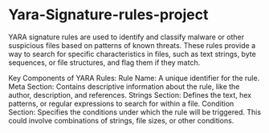 # Yara-Signature-rules-project
YARA signature rules are used to identify and classify malware or other suspicious files based on patterns of known threats. These rules provide a way to search for specific characteristics in files, such as text strings, byte sequences, or file structures, and flag them if they match.

Key Components of YARA Rules:
Rule Name: A unique identifier for the rule.
Meta Section: Contains descriptive information about the rule, like the author, description, and references.
Strings Section: Defines the text, hex patterns, or regular expressions to search for within a file.
Condition Section: Specifies the conditions under which the rule will be triggered. This could involve combinations of strings, file sizes, or other conditions.
